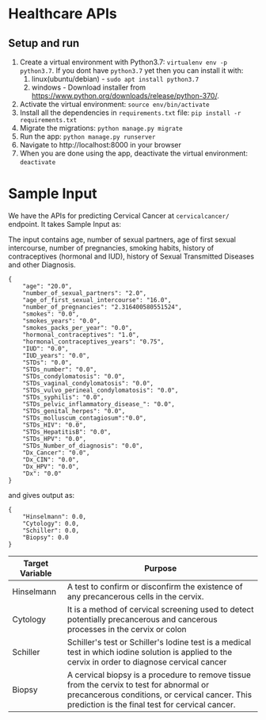 # Healthcare APIs

## Setup and run

1. Create a virtual environment with Python3.7: `virtualenv env -p python3.7`. If you dont have `python3.7` yet then you can install it with:
    1. linux(ubuntu/debian) - `sudo apt install python3.7`
    1. windows - Download installer from https://www.python.org/downloads/release/python-370/.
1. Activate the virtual environment: `source env/bin/activate`
1. Install all the dependencies in `requirements.txt` file: `pip install -r requirements.txt`
1. Migrate the migrations: `python manage.py migrate`
1. Run the app: `python manage.py runserver`
1. Navigate to http://localhost:8000 in your browser
1. When you are done using the app, deactivate the virtual environment: `deactivate`


# Sample Input

We have the APIs for predicting Cervical Cancer at `cervicalcancer/` endpoint.
It takes Sample Input as:

The input contains age, number of sexual partners, age of first sexual intercourse, number of pregnancies, smoking habits,
history of contraceptives (hormonal and IUD), history of Sexual Transmitted Diseases and other Diagnosis.

```
{
    "age": "20.0",
    "number_of_sexual_partners": "2.0",
    "age_of_first_sexual_intercourse": "16.0",
    "number_of_pregnancies": "2.316400580551524",
    "smokes": "0.0",
    "smokes_years": "0.0",
    "smokes_packs_per_year": "0.0",
    "hormonal_contraceptives": "1.0",
    "hormonal_contraceptives_years": "0.75",
    "IUD": "0.0",
    "IUD_years": "0.0",
    "STDs": "0.0",
    "STDs_number": "0.0",
    "STDs_condylomatosis": "0.0",
    "STDs_vaginal_condylomatosis": "0.0",
    "STDs_vulvo_perineal_condylomatosis": "0.0",
    "STDs_syphilis": "0.0",
    "STDs_pelvic_inflammatory_disease_": "0.0",
    "STDs_genital_herpes": "0.0",
    "STDs_molluscum_contagiosum":"0.0",
    "STDs_HIV": "0.0",
    "STDs_HepatitisB": "0.0",
    "STDs_HPV": "0.0",
    "STDs_Number_of_diagnosis": "0.0",
    "Dx_Cancer": "0.0",
    "Dx_CIN": "0.0",
    "Dx_HPV": "0.0",
    "Dx": "0.0"
}
```

and gives output as:

```
{
    "Hinselmann": 0.0,
    "Cytology": 0.0,
    "Schiller": 0.0,
    "Biopsy": 0.0
}
```

|Target Variable|Purpose|
|-|-|
|Hinselmann|A test to confirm or disconfirm the existence of any precancerous cells in the cervix.|
|Cytology|It is a method of cervical screening used to detect potentially precancerous and cancerous processes in the cervix or colon|
|Schiller|Schiller's test or Schiller's Iodine test is a medical test in which iodine solution is applied to the cervix in order to diagnose cervical cancer|
|Biopsy|A cervical biopsy is a procedure to remove tissue from the cervix to test for abnormal or precancerous conditions, or cervical cancer. This prediction is the final test for cervical cancer.|
